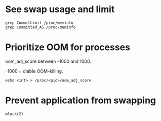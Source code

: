 # See swap usage and limit

```
grep CommitLimit /proc/meminfo
grep Committed_AS /proc/meminfo
```

# Prioritize OOM for processes

oom_adj_score between -1000 and 1000.

-1000 = diable OOM-killing.

```
echo <int> > /proc/<pid>/oom_adj_score
```

# Prevent application from swapping

```
mlock(2)
```

